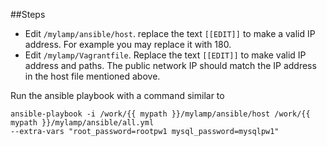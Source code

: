 ##Steps

* Edit ````/mylamp/ansible/host````. replace the text ````[[EDIT]]```` to make a valid IP address. For example you may replace it with 180.
* Edit ````/mylamp/Vagrantfile````. Replace the text ````[[EDIT]]```` to make valid IP address and paths. The public network IP should match the IP address in the host file mentioned above.


Run the ansible playbook with a command similar to

````
ansible-playbook -i /work/{{ mypath }}/mylamp/ansible/host /work/{{ mypath }}/mylamp/ansible/all.yml 
--extra-vars "root_password=rootpw1 mysql_password=mysqlpw1"
````